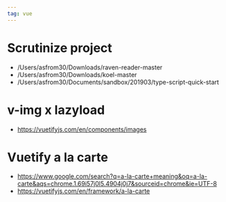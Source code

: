 ```yaml
---
tag: vue
---
```


# Scrutinize project

- /Users/asfrom30/Downloads/raven-reader-master
- /Users/asfrom30/Downloads/koel-master
- /Users/asfrom30/Documents/sandbox/201903/type-script-quick-start

# v-img x lazyload

- https://vuetifyjs.com/en/components/images

# Vuetify a la carte

- https://www.google.com/search?q=a-la-carte+meaning&oq=a-la-carte&aqs=chrome.1.69i57j0l5.4904j0j7&sourceid=chrome&ie=UTF-8
- https://vuetifyjs.com/en/framework/a-la-carte
